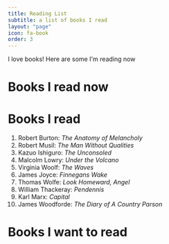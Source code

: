 ```yaml
---
title: Reading List
subtitle: a list of books I read
layout: "page"
icon: fa-book
order: 3
---
```


I love books! Here are some I'm reading now
# Books I read now


# Books I read
1. Robert Burton: *The Anatomy of Melancholy*
2. Robert Musil: *The Man Without Qualities*
3. Kazuo Ishiguro: *The Unconsoled*
4. Malcolm Lowry: *Under the Volcano*
5. Virginia Woolf: *The Waves*
6. James Joyce: *Finnegans Wake*
7. Thomas Wolfe: *Look Homeward, Angel*
8. William Thackeray: *Pendennis*
9. Karl Marx: *Capital*
10. James Woodforde: *The Diary of A Country Parson*

# Books I want to read

